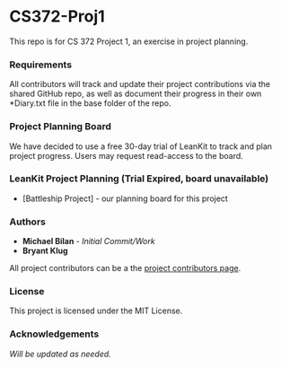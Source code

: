 # CS372-Proj1

This repo is for CS 372 Project 1, an exercise in project planning.

### Requirements

All contributors will track and update their project contributions via the shared GitHub repo, as well as document their progress in their own *Diary.txt file in the base folder of the repo.

### Project Planning Board

We have decided to use a free 30-day trial of LeanKit to track and plan project progress. Users may request read-access to the board.

### LeanKit Project Planning (Trial Expired, board unavailable)

* [Battleship Project] - our planning board for this project

### Authors

* **Michael Bilan** - *Initial Commit/Work*
* **Bryant Klug**

All project contributors can be a the [project contributors page](https://github.com/mabilan/CS372-Proj1/graphs/contributors).

### License

This project is licensed under the MIT License.

### Acknowledgements

*Will be updated as needed.*
